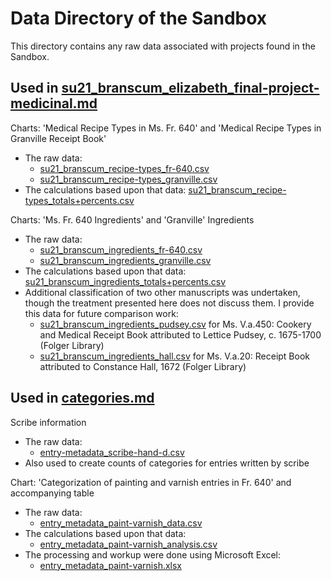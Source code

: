 # Data Directory of the Sandbox

This directory contains any raw data associated with projects found in the Sandbox.

## Used in [su21_branscum_elizabeth_final-project-medicinal.md](../docs/su21_branscum_elizabeth_final-project-medicinal.md)
Charts: 'Medical Recipe Types in Ms. Fr. 640' and 'Medical Recipe Types in Granville Receipt Book'
- The raw data: 
     - [su21_branscum_recipe-types_fr-640.csv](../data/su21_branscum_recipe-types_fr-640.csv)
     - [su21_branscum_recipe-types_granville.csv](../data/su21_branscum_recipe-types_granville.csv)
- The calculations based upon that data: [su21_branscum_recipe-types_totals+percents.csv](../data/su21_branscum_recipe-types_totals+percents.csv)

Charts: 'Ms. Fr. 640 Ingredients' and 'Granville' Ingredients
- The raw data: 
     - [su21_branscum_ingredients_fr-640.csv](../data/su21_branscum_ingredients_fr-640.csv)
     - [su21_branscum_ingredients_granville.csv](../data/su21_branscum_ingredients_granville.csv)
- The calculations based upon that data: [su21_branscum_ingredients_totals+percents.csv](../data/su21_branscum_ingredients_totals+percents.csv)
- Additional classification of two other manuscripts was undertaken, though the treatment presented here does not discuss them. I provide this data for future comparison work:
     - [su21_branscum_ingredients_pudsey.csv](su21_branscum_ingredients_pudsey.csv) for Ms. V.a.450: Cookery and Medical Receipt Book attributed to Lettice Pudsey, c. 1675-1700 (Folger Library)
     -  [su21_branscum_ingredients_hall.csv](su21_branscum_ingredients_hall.csv) for Ms. V.a.20: Receipt Book attributed to Constance Hall, 1672 (Folger Library)

## Used in [categories.md](../docs/categories.md)

Scribe information
- The raw data:
     - [entry-metadata_scribe-hand-d.csv](entry-metadata_scribe-hand-d.csv) 
- Also used to create counts of categories for entries written by scribe

Chart: 'Categorization of painting and varnish entries in Fr. 640' and accompanying table
- The raw data: 
     - [entry_metadata_paint-varnish_data.csv](entry_metadata_paint-varnish_data.csv) 
- The calculations based upon that data: 
     - [entry_metadata_paint-varnish_analysis.csv](entry_metadata_paint-varnish_analysis.csv)
- The processing and workup were done using Microsoft Excel:
     - [entry_metadata_paint-varnish.xlsx](entry_metadata_paint-varnish.xlsx)


